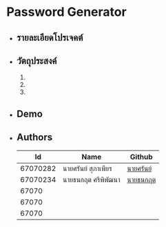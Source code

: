 # Password Generator


+ ## รายละเอียดโปรเจคต์



    ####  



+ ## วัตถุประสงค์



    1. 



    2. 



    3. 



+ ## Demo


+ ## Authors


    | Id       | Name                    | Github                                   |
    |----------|--------------------------------------------|-------------------------------------------------------------|
    | 67070282 | นายศรันย์ สุภาเพียร | [นายศรันย์]() |
    | 67070234 | นายธนกฤต ศรีพิพัฒนา| [นายธนกฤต](https://github.com/JapanSG)    |
    | 67070 |  | []() |
    | 67070 |  | []() |
    | 67070 |  | []() |

